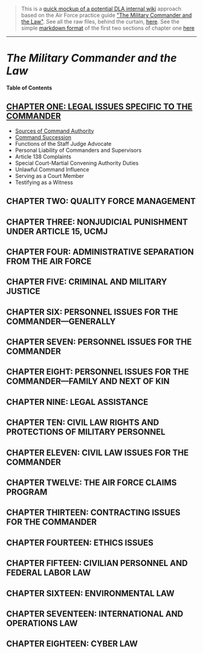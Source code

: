 > This is a [quick mockup of a potential DLA internal wiki](https://defenselogisticsagency.github.io/DLA-Wiki-Approach) approach based on the Air Force practice guide ["The Military Commander and the Law"](http://www.holloman.af.mil/Portals/101/documents/JA%20Documents/References/MCL%202016%20web.pdf?ver=2016-11-28-145828-903). 
> See all the raw files, behind the curtain, [here](https://github.com/DefenseLogisticsAgency/DLA-Wiki-Approach). See the simple [markdown format](https://help.github.com/articles/basic-writing-and-formatting-syntax) of the first two sections of chapter one [here](https://raw.githubusercontent.com/DefenseLogisticsAgency/DLA-Wiki-Approach/master/CHAPTER_ONE-LEGAL_ISSUES_SPECIFIC_TO_THE_COMMANDER.md)

---------

# *The Military Commander and the Law*

**Table of Contents**

## [CHAPTER ONE: LEGAL ISSUES SPECIFIC TO THE COMMANDER](https://defenselogisticsagency.github.io/DLA-Wiki-Approach/CHAPTER_ONE-LEGAL_ISSUES_SPECIFIC_TO_THE_COMMANDER.html)

* [Sources of Command Authority](https://defenselogisticsagency.github.io/DLA-Wiki-Approach/CHAPTER_ONE-LEGAL_ISSUES_SPECIFIC_TO_THE_COMMANDER.html#sources-of-command-authority)
* [Command Succession](https://defenselogisticsagency.github.io/DLA-Wiki-Approach/CHAPTER_ONE-LEGAL_ISSUES_SPECIFIC_TO_THE_COMMANDER.html#command-succession)
* Functions of the Staff Judge Advocate
* Personal Liability of Commanders and Supervisors
* Article 138 Complaints
* Special Court-Martial Convening Authority Duties
* Unlawful Command Influence
* Serving as a Court Member 
* Testifying as a Witness

## CHAPTER TWO: QUALITY FORCE MANAGEMENT

## CHAPTER THREE: NONJUDICIAL PUNISHMENT UNDER ARTICLE 15, UCMJ

## CHAPTER FOUR: ADMINISTRATIVE SEPARATION FROM THE AIR FORCE

## CHAPTER FIVE: CRIMINAL AND MILITARY JUSTICE

## CHAPTER SIX: PERSONNEL ISSUES FOR THE COMMANDER—GENERALLY

## CHAPTER SEVEN: PERSONNEL ISSUES FOR THE COMMANDER

## CHAPTER EIGHT: PERSONNEL ISSUES FOR THE COMMANDER—FAMILY AND NEXT OF KIN

## CHAPTER NINE: LEGAL ASSISTANCE

## CHAPTER TEN: CIVIL LAW RIGHTS AND PROTECTIONS OF MILITARY PERSONNEL

## CHAPTER ELEVEN: CIVIL LAW ISSUES FOR THE COMMANDER

## CHAPTER TWELVE: THE AIR FORCE CLAIMS PROGRAM

## CHAPTER THIRTEEN: CONTRACTING ISSUES FOR THE COMMANDER

## CHAPTER FOURTEEN: ETHICS ISSUES

## CHAPTER FIFTEEN: CIVILIAN PERSONNEL AND FEDERAL LABOR LAW

## CHAPTER SIXTEEN: ENVIRONMENTAL LAW

## CHAPTER SEVENTEEN: INTERNATIONAL AND OPERATIONS LAW

## CHAPTER EIGHTEEN: CYBER LAW
